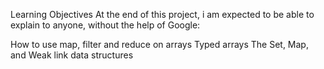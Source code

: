Learning Objectives
At the end of this project, i am expected to be able to explain to anyone, without the help of Google:

How to use map, filter and reduce on arrays
Typed arrays
The Set, Map, and Weak link data structures
